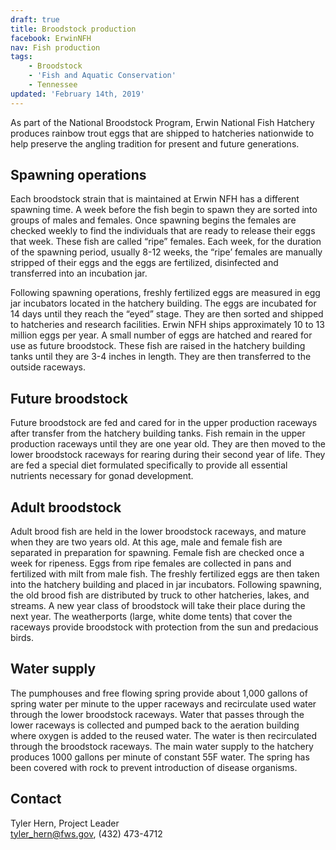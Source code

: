 ```yaml
---
draft: true
title: Broodstock production
facebook: ErwinNFH
nav: Fish production
tags:
    - Broodstock
    - 'Fish and Aquatic Conservation'
    - Tennessee
updated: 'February 14th, 2019'
---
```


As part of the National Broodstock Program, Erwin National Fish Hatchery produces rainbow trout eggs that are shipped to hatcheries nationwide to help preserve the angling tradition for present and future generations.

## Spawning operations

Each broodstock strain that is maintained at Erwin NFH has a different spawning time. A week before the fish begin to spawn they are sorted into groups of males and females. Once spawning begins the females are checked weekly to find the individuals that are ready to release their eggs that week. These fish are called “ripe” females. Each week, for the duration of the spawning period, usually 8-12 weeks, the “ripe’ females are manually stripped of their eggs and the eggs are fertilized, disinfected and transferred into an incubation jar.  

Following spawning operations, freshly fertilized eggs are measured in egg jar incubators located in the hatchery building. The eggs are incubated for 14 days until they reach the “eyed” stage. They are then sorted and shipped to hatcheries and research facilities. Erwin NFH ships approximately 10 to 13 million eggs per year. A small number of eggs are hatched and reared for use as future broodstock. These fish are raised in the hatchery building tanks until they are 3-4 inches in length. They are then transferred to the outside raceways.

## Future broodstock

Future broodstock are fed and cared for in the upper production raceways after transfer from the hatchery building tanks.  Fish remain in the upper production raceways until they are one  year old. They are then moved to the lower broodstock raceways for rearing during their second year of life. They are fed a special diet formulated specifically to provide all essential nutrients necessary for gonad development.

## Adult broodstock

Adult brood fish are held in the lower broodstock raceways, and mature when they are two years old. At this age, male and female fish are separated in preparation for spawning. Female fish are checked once a week for ripeness. Eggs from ripe females are collected in pans and fertilized with milt from male fish. The freshly fertilized eggs are then taken into the hatchery building and placed in jar incubators. Following spawning, the old brood fish are distributed by truck to other hatcheries, lakes, and streams. A new year class of broodstock will take their place during the next year. The weatherports (large, white dome tents) that cover the raceways provide broodstock with protection from the sun and predacious birds.

## Water supply

The pumphouses and free flowing spring provide about 1,000 gallons of spring water per minute to the upper raceways and recirculate used water through the lower broodstock raceways. Water that passes through the lower raceways is collected and pumped back to the aeration building where oxygen is added to the reused water. The water is then recirculated through the broodstock raceways. The main water supply to the hatchery produces 1000 gallons per minute of constant 55F water. The spring has been covered with rock to prevent introduction of disease organisms.

## Contact

Tyler Hern, Project Leader  
[tyler_hern@fws.gov](mailto:tyler_hern@fws.gov), (432) 473-4712